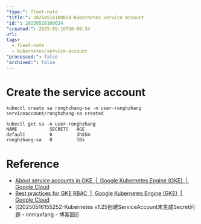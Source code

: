 ```yaml
---
"type:": fleet-note
"title:": 20250516100014-Kubernetes Service Account
"id:": 20250516100034
"created:": 2025-05-16T10:00:34
url: 
tags:
  - fleet-note
  - kubernetes/service-account
"processed:": false
"archived:": false
---
```


# Create the service account

```shell
kubectl create sa ronghzhang-sa -n user-ronghzhang
serviceaccount/ronghzhang-sa created

kubectl get sa -n user-ronghzhang
NAME            SECRETS   AGE
default         0         3h55m
ronghzhang-sa   0         10s
```



# Reference
* [About service accounts in GKE  \|  Google Kubernetes Engine (GKE)  \|  Google Cloud](https://cloud.google.com/kubernetes-engine/docs/how-to/service-accounts)
* [Best practices for GKE RBAC  \|  Google Kubernetes Engine (GKE)  \|  Google Cloud](https://cloud.google.com/kubernetes-engine/docs/best-practices/rbac#kubernetes_service_accounts)
* [[20250516155252-Kubernetes v1.25创建ServiceAccount未生成Secret问题 - immaxfang - 博客园]]